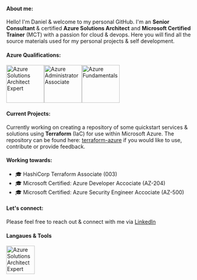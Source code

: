 #### About me:
Hello! I'm Daniel & welcome to my personal GitHub. I'm an <b>Senior Consultant</b> & certified <b>Azure Solutions Architect</b> and <b>Microsoft Certified Trainer</b> (MCT) with a passion for cloud & devops. Here you will find all the source materials used for my personal projects & self development. 
<br>
#### Azure Qualifications:
<a href="https://learn.microsoft.com/api/credentials/share/en-gb/danielpowley92/BC1B6F429BA1F134?sharingId=109AD1BA867B7412"><img src="https://learn.microsoft.com/media/learn/certification/badges/microsoft-certified-expert-badge.svg?branch=main" alt="Azure Solutions Architect Expert" width="100" height="100"></a><a href="https://learn.microsoft.com/api/credentials/share/en-gb/danielpowley92/4586F9FC740509FA?sharingId=109AD1BA867B7412"><img src="https://learn.microsoft.com/media/learn/certification/badges/microsoft-certified-associate-badge.svg?branch=main" alt="Azure Administrator Associate" width="100" height="100"></a><a href="https://learn.microsoft.com/api/credentials/share/en-gb/danielpowley92/C97D2E529F5AB715?sharingId=109AD1BA867B7412"><img src="https://learn.microsoft.com/media/learn/certification/badges/microsoft-certified-fundamentals-badge.svg?branch=main" alt="Azure Fundamentals" width="100" height="100"></a>
<br>
#### Current Projects: 
Currently working on creating a repository of some quickstart services & solutions using <b>Terraform</b> (IaC) for use within Microsoft Azure. The repository can be found here: <a href="https://github.com/danzure/terraform-azure">terraform-azure</a> if you would like to use, contribute or provide feedback. 

#### Working towards:
- 🎓 HashiCorp Terraform Associate (003) 
- 🎓 Microsoft Certified: Azure Developer Accociate (AZ-204)
- 🎓 Microsoft Certified: Azure Security Engineer Accociate (AZ-500)

#### Let's connect:
Please feel free to reach out & connect with me via [LinkedIn](https://www.linkedin.com/in/danielpowley92/)

#### Langaues & Tools 
<a href="https://azure.microsoft.com/"><img src="https://upload.wikimedia.org/wikipedia/commons/thumb/f/fa/Microsoft_Azure.svg/1200px-Microsoft_Azure.svg.png" alt="Azure Solutions Architect Expert" width="75" height="75"></a>

<!--
**danzure/danzure** is a ✨ _special_ ✨ repository because its `README.md` (this file) appears on your GitHub profile.

Here are some ideas to get you started:

- 🔭 I’m currently working on ...
- 🌱 I’m currently learning ...
- 👯 I’m looking to collaborate on ...☁️
- 🤔 I’m looking for help with ...
- 💬 Ask me about ...
- 📫 How to reach me: ...
- 😄 Pronouns: ...
- ⚡ Fun fact: ...
-->
